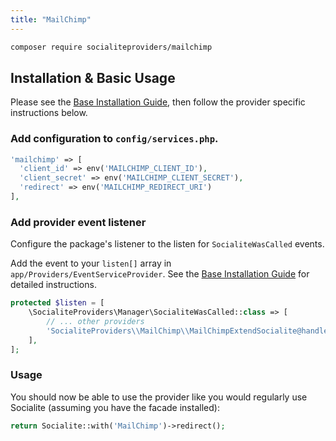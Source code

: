 ```yaml
---
title: "MailChimp"
---
```


```bash
composer require socialiteproviders/mailchimp
```

## Installation & Basic Usage

Please see the [Base Installation Guide](https://socialiteproviders.com/usage.html), then follow the provider specific instructions below.

### Add configuration to `config/services.php`.

```php
'mailchimp' => [    
  'client_id' => env('MAILCHIMP_CLIENT_ID'),  
  'client_secret' => env('MAILCHIMP_CLIENT_SECRET'),  
  'redirect' => env('MAILCHIMP_REDIRECT_URI') 
],
```

### Add provider event listener

Configure the package's listener to the listen for `SocialiteWasCalled` events. 

Add the event to your `listen[]` array  in `app/Providers/EventServiceProvider`. See the [Base Installation Guide](https://socialiteproviders.com/usage.html) for detailed instructions.

```php
protected $listen = [
    \SocialiteProviders\Manager\SocialiteWasCalled::class => [
        // ... other providers
        'SocialiteProviders\\MailChimp\\MailChimpExtendSocialite@handle',
    ],
];
```

### Usage

You should now be able to use the provider like you would regularly use Socialite (assuming you have the facade installed):

```php
return Socialite::with('MailChimp')->redirect();
```
